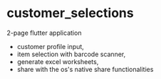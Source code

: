 # customer_selections

2-page flutter application 
- customer profile input, 
- item selection with barcode scanner, 
- generate excel worksheets, 
- share with the os's native share functionalities
